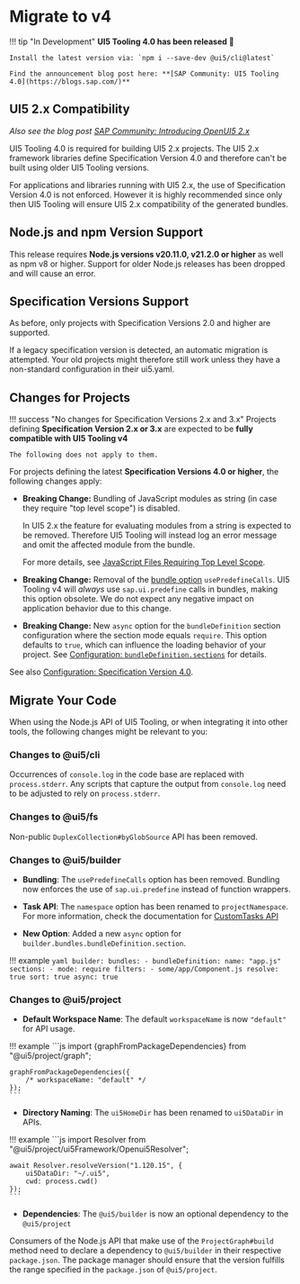 # Migrate to v4

!!! tip "In Development"
    **UI5 Tooling 4.0 has been released 🎉**

    Install the latest version via: `npm i --save-dev @ui5/cli@latest`

    Find the announcement blog post here: **[SAP Community: UI5 Tooling 4.0](https://blogs.sap.com/)**

## UI5 2.x Compatibility

*Also see the blog post [SAP Community: Introducing OpenUI5 2.x](https://community.sap.com/t5/open-source-blogs/introducing-openui5-2-x/ba-p/13580633)*

UI5 Tooling 4.0 is required for building UI5 2.x projects. The UI5 2.x framework libraries define Specification Version 4.0 and therefore can't be built using older UI5 Tooling versions.

For applications and libraries running with UI5 2.x, the use of Specification Version 4.0 is not enforced. However it is highly recommended since only then UI5 Tooling will ensure UI5 2.x compatibility of the generated bundles.

## Node.js and npm Version Support

This release requires **Node.js versions v20.11.0, v21.2.0 or higher** as well as npm v8 or higher.
Support for older Node.js releases has been dropped and will cause an error.

## Specification Versions Support

As before, only projects with Specification Versions 2.0 and higher are supported.

If a legacy specification version is detected, an automatic migration is attempted.
Your old projects might therefore still work unless they have a non-standard configuration in their ui5.yaml.

## Changes for Projects

!!! success "No changes for Specification Versions 2.x and 3.x"
    Projects defining **Specification Version 2.x or 3.x** are expected to be **fully compatible with UI5 Tooling v4**

    The following does not apply to them.

For projects defining the latest **Specification Versions 4.0 or higher**, the following changes apply:

* **Breaking Change:** Bundling of JavaScript modules as string (in case they require "top level scope") is disabled. 
    
    In UI5 2.x the feature for evaluating modules from a string is expected to be removed. Therefore UI5 Tooling will instead log an error message and omit the affected module from the bundle.

    For more details, see [JavaScript Files Requiring Top Level Scope](../pages/Builder.md#javascript-files-requiring-top-level-scope).

* **Breaking Change:** Removal of the [bundle option](../pages/Configuration.md#properties) `usePredefineCalls`. UI5 Tooling v4 will _always_ use `sap.ui.predefine` calls in bundles, making this option obsolete. We do not expect any negative impact on application behavior due to this change.

* **Breaking Change:** New `async` option for the `bundleDefinition` section configuration where the section mode equals `require`. This option defaults to `true`, which can influence the loading behavior of your project. See [Configuration: `bundleDefinition.sections`](../pages/Configuration.md#properties) for details.

See also [Configuration: Specification Version 4.0](../pages/Configuration.md#specification-version-40).

## Migrate Your Code

When using the Node.js API of UI5 Tooling, or when integrating it into other tools, the following changes might be relevant to you:

### Changes to @ui5/cli

Occurrences of `console.log` in the code base are replaced with `process.stderr`.
Аny scripts that capture the output from `console.log` need to be adjusted to rely on `process.stderr`.

### Changes to @ui5/fs

Non-public `DuplexCollection#byGlobSource` API has been removed.

### Changes to @ui5/builder

- **Bundling**: The `usePredefineCalls` option has been removed. Bundling now enforces the use of `sap.ui.predefine` instead of function wrappers.  

- **Task API**: The `namespace` option has been renamed to `projectNamespace`. For more information, check the documentation for [CustomTasks API](../pages/extensibility/CustomTasks.md#task-implementation)  

- **New Option**: Added a new `async` option for `builder.bundles.bundleDefinition.section`.

!!! example
    ```yaml
    builder:
      bundles:
        - bundleDefinition:
            name: "app.js"
            sections:
              - mode: require
                filters:
                  - some/app/Component.js
                resolve: true
                sort: true
                async: true
    ```

### Changes to @ui5/project

- **Default Workspace Name**: The default `workspaceName` is now `"default"` for API usage.

!!! example
    ```js
    import {graphFromPackageDependencies} from "@ui5/project/graph";
	
	graphFromPackageDependencies({
		/* workspaceName: "default" */
	});
    ```

- **Directory Naming**: The `ui5HomeDir` has been renamed to `ui5DataDir` in APIs.

!!! example
    ```js
    import Resolver from "@ui5/project/ui5Framework/Openui5Resolver";

    await Resolver.resolveVersion("1.120.15", {
        ui5DataDir: "~/.ui5",
        cwd: process.cwd()
    });
    ```

- **Dependencies**: The `@ui5/builder` is now an optional dependency to the `@ui5/project`

Consumers of the Node.js API that make use of the `ProjectGraph#build` method need to declare a dependency to `@ui5/builder` in their respective `package.json`. The package manager should ensure that the version fulfills the range specified in the `package.json` of `@ui5/project`.

